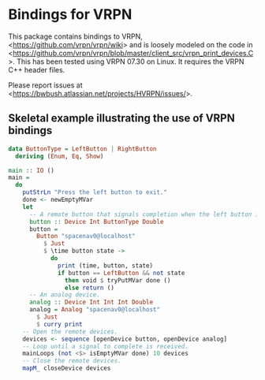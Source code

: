 Bindings for VRPN
=================

This package contains bindings to VRPN, <<https://github.com/vrpn/vrpn/wiki>> and is loosely modeled on the code in <<https://github.com/vrpn/vrpn/blob/master/client_src/vrpn_print_devices.C>>.  This has been tested using VRPN 07.30 on Linux.  It requires the VRPN C++ header files.

Please report issues at <<https://bwbush.atlassian.net/projects/HVRPN/issues/>>.


Skeletal example illustrating the use of VRPN bindings
------------------------------------------------------

```haskell
data ButtonType = LeftButton | RightButton
  deriving (Enum, Eq, Show)

main :: IO ()
main =
  do
    putStrLn "Press the left button to exit."
    done <- newEmptyMVar
    let
      -- A remote button that signals completion when the left button is released.
      button :: Device Int ButtonType Double
      button =
        Button "spacenav0@localhost"
          $ Just
          $ \time button state ->
            do
              print (time, button, state)
              if button == LeftButton && not state
                then void $ tryPutMVar done ()
                else return ()
      -- An analog device.
      analog :: Device Int Int Int Double
      analog = Analog "spacenav0@localhost"
        $ Just
        $ curry print
    -- Open the remote devices.
    devices <- sequence [openDevice button, openDevice analog]
    -- Loop until a signal to complete is received.
    mainLoops (not <$> isEmptyMVar done) 10 devices
    -- Close the remote devices.
    mapM_ closeDevice devices
```
